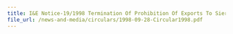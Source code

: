 ```yaml
---
title: I&E Notice-19/1998 Termination Of Prohibition Of Exports To Sierra Leone Under UNSC Resolution 1171 (1998)
file_url: /news-and-media/circulars/1998-09-28-Circular1998.pdf
---
```

